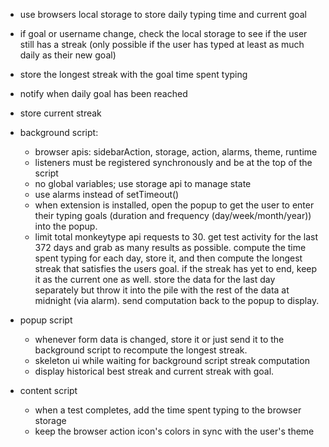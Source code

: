 - use browsers local storage to store daily typing time and current goal
- if goal or username change, check the local storage to see if the user still has a streak (only possible if the user has typed at least as much daily as their new goal)
- store the longest streak with the goal time spent typing
- notify when daily goal has been reached
- store current streak

- background script: 
    - browser apis: sidebarAction, storage, action, alarms, theme, runtime
    - listeners must be registered synchronously and be at the top of the script
    - no global variables; use storage api to manage state
    - use alarms instead of setTimeout()
    - when extension is installed, open the popup to get the user to enter their typing goals (duration and frequency (day/week/month/year)) into the popup. 
    - limit total monkeytype api requests to 30. get test activity for the last 372 days and grab as many results as possible. compute the time spent typing for each day, store it, and then compute the longest streak that satisfies the users goal. if the streak has yet to end, keep it as the current one as well. store the data for the last day separately but throw it into the pile with the rest of the data at midnight (via alarm). send computation back to the popup to display. 
- popup script
    - whenever form data is changed, store it or just send it to the background script to recompute the longest streak. 
    - skeleton ui while waiting for background script streak computation
    - display historical best streak and current streak with goal. 
- content script
    - when a test completes, add the time spent typing to the browser storage 
    - keep the browser action icon's colors in sync with the user's theme 
